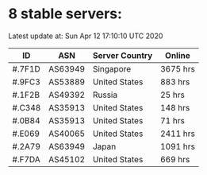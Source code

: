# 8 stable servers:

Latest update at: Sun Apr 12 17:10:10 UTC 2020

| ID | ASN | Server Country | Online |
| -- | --- | -------------- | ------ |
| #.7F1D | AS63949 | Singapore | 3675 hrs |
| #.9FC3 | AS53889 | United States | 883 hrs |
| #.1F2B | AS49392 | Russia | 25 hrs |
| #.C348 | AS35913 | United States | 148 hrs |
| #.0B84 | AS35913 | United States | 71 hrs |
| #.E069 | AS40065 | United States | 2411 hrs |
| #.2A79 | AS63949 | Japan | 1091 hrs |
| #.F7DA | AS45102 | United States | 669 hrs |

